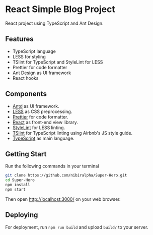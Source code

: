 # React Simple Blog Project

React project using TypeScript and Ant Design.

## Features

- TypeScript language
- LESS for styling
- TSlint for TypeScript and StyleLint for LESS
- Prettier for code formatter
- Ant Design as UI framework
- React hooks

## Components

- [Antd](https://ant.design/) as UI framework.
- [LESS](http://lesscss.org/) as CSS preprocessing.
- [Prettier](https://prettier.io/) for code formatter.
- [React](https://facebook.github.io/react/) as front-end view library.
- [StyleLint](https://stylelint.io/) for LESS linting.
- [TSlint](https://palantir.github.io/tslint/) for TypeScript linting using Airbnb's JS style guide.
- [TypeScript](https://www.typescriptlang.org/) as main language.

## Getting Start

Run the following commands in your terminal

```bash
git clone https://github.com/nibiralpha/Super-Hero.git
cd Super-Hero
npm install
npm start
```

Then open [http://localhost:3000/](http://localhost:3000/) on your web browser.

## Deploying

For deployment, run `npm run build` and upload `build/` to your server.
